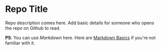# Repo Title
Repo description comes here. Add basic details for someone who opens the repo on Github to read.

**PS**: You can use _Markdown_ here. Here are [Markdown Basics](https://help.github.com/articles/markdown-basics/) if you're not familiar with it.
